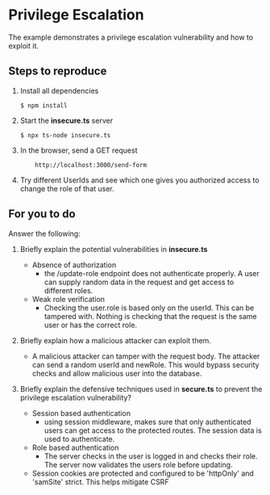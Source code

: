 # Privilege Escalation

The example demonstrates a privilege escalation vulnerability and how to exploit it.

## Steps to reproduce

1. Install all dependencies

    `$ npm install`

2. Start the **insecure.ts** server

    `$ npx ts-node insecure.ts`

3. In the browser, send a GET request

    ```
        http://localhost:3000/send-form
    ```

4. Try different UserIds and see which one gives you authorized access to change the role of that user.

## For you to do

Answer the following:

1. Briefly explain the potential vulnerabilities in **insecure.ts**
    - Absence of authorization
        - the /update-role endpoint does not authenticate properly. A user can supply random data in the request and get access to different roles. 
    - Weak role verification
        - Checking the user.role is based only on the userId. This can be tampered with. Nothing is checking that the request is the same user or has the correct role. 
    
2. Briefly explain how a malicious attacker can exploit them.
    - A malicious attacker can tamper with the request body. The attacker can send a random userId and newRole. This would bypass security checks and allow malicious user into the database. 

3. Briefly explain the defensive techniques used in **secure.ts** to prevent the privilege escalation vulnerability?
    - Session based authentication
        - using session middleware, makes sure that only authenticated users can get access to the protected routes. The session data is used to authenticate. 
    - Role based authentication
        - The server checks in the user is logged in and checks their role. The server now validates the users role before updating. 
    - Session cookies are protected and configured to be 'httpOnly' and 'samSite' strict. This helps mitigate CSRF 
